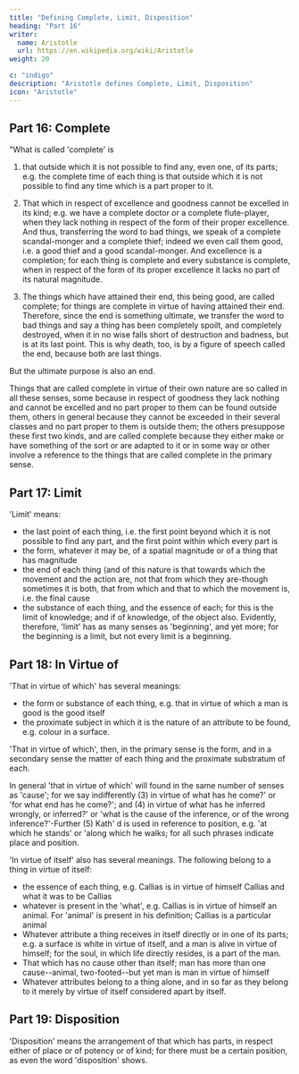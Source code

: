 ```yaml
---
title: "Defining Complete, Limit, Disposition"
heading: "Part 16"
writer:
  name: Aristotle 
  url: https://en.wikipedia.org/wiki/Aristotle
weight: 20

c: "indigo"
description: "Aristotle defines Complete, Limit, Disposition"
icon: "Aristotle"
---
```




## Part 16: Complete

"What is called 'complete' is 

1. that outside which it is not possible to find any, even one, of its parts; e.g. the complete time of each thing is that outside which it is not possible to find any time which is a part proper to it.

2. That which in respect of excellence and goodness cannot be excelled in its kind; e.g. we have a complete doctor or a complete flute-player, when they lack nothing in respect of the form of their proper excellence. And thus, transferring the word to bad things, we speak of a complete scandal-monger and a complete thief; indeed we even call them good, i.e. a good thief and a good scandal-monger. And excellence is a completion; for each thing is complete and every substance is complete, when in respect of the form of its proper excellence it lacks no part of its natural magnitude.

3. The things which have attained their end, this being good, are called complete; for things are complete in virtue of having attained their end. Therefore, since the end is something ultimate, we transfer the word to bad things and say a thing has been completely spoilt, and completely destroyed, when it in no wise falls short of destruction and badness, but is at its last point. This is why death, too, is by a figure of speech called the end, because both are last things. 

But the ultimate purpose is also an end.

Things that are called complete in virtue of their own nature are so called in all these senses, some because in respect of goodness they lack nothing and cannot be excelled and no part proper to them can be found outside them, others in general because they cannot be exceeded in their several classes and no part proper to them is outside them; the others presuppose these first two kinds, and are called complete because they either make or have something of the sort or are adapted to it or in some way or other involve a reference to the things that are called complete in the primary sense.


## Part 17: Limit

'Limit' means:

- the last point of each thing, i.e. the first point beyond which it is not possible to find any part, and the first point within which every part is
- the form, whatever it may be, of a spatial magnitude or of a thing that has magnitude
- the end of each thing (and of this nature is that towards which the movement and the action are, not that from which they are-though sometimes it is both, that from which and that to which the movement is, i.e. the final cause
- the substance of each thing, and the essence of each; for this is the limit of knowledge; and if of knowledge, of the object also. Evidently, therefore, 'limit' has as many senses as 'beginning', and yet more; for the beginning is a limit, but not every limit is a beginning.


## Part 18: In Virtue of

'That in virtue of which' has several meanings:

- the form or substance of each thing, e.g. that in virtue of which a man is good is the good itself
- the proximate subject in which it is the nature of an attribute to be found, e.g. colour in a surface. 

'That in virtue of which', then, in the primary sense is the form, and in a secondary sense the matter of each thing and the proximate substratum of each.

In general 'that in virtue of which' will found in the same number of senses as 'cause'; for we say indifferently (3) in virtue of what has he come?' or 'for what end has he come?'; and (4) in virtue of what has he inferred wrongly, or inferred?' or 'what is the cause of the inference, or of the wrong inference?'-Further (5) Kath' d is used in reference to position, e.g. 'at which he stands' or 'along which he walks; for all such phrases indicate place and position.

'In virtue of itself' also has several meanings. The following belong to a thing in virtue of itself:
- the essence of each thing, e.g. Callias is in virtue of himself Callias and what it was to be Callias
- whatever is present in the 'what', e.g. Callias is in virtue of himself an animal. For 'animal' is present in his definition; Callias is a particular animal
- Whatever attribute a thing receives in itself directly or in one of its parts; e.g. a surface is white in virtue of itself, and a man is alive in virtue of himself; for the soul, in which life directly resides, is a part of the man.
- That which has no cause other than itself; man has more than one cause--animal, two-footed--but yet man is man in virtue of himself
- Whatever attributes belong to a thing alone, and in so far as they belong to it merely by virtue of itself considered apart by itself.


## Part 19: Disposition

'Disposition' means the arrangement of that which has parts, in respect either of place or of potency or of kind; for there must be a certain position, as even the word 'disposition' shows.


